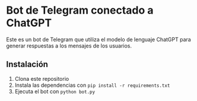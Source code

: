 # Bot de Telegram conectado a ChatGPT

Este es un bot de Telegram que utiliza el modelo de lenguaje ChatGPT para generar respuestas a los mensajes de los usuarios.

## Instalación

1. Clona este repositorio
2. Instala las dependencias con `pip install -r requirements.txt`
3. Ejecuta el bot con `python bot.py`
